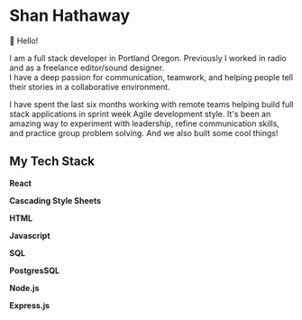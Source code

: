 # Shan Hathaway

:wave: Hello!

I am a full stack developer in Portland Oregon. Previously I worked in radio and as a freelance editor/sound designer.  
I have a deep passion for communication, teamwork, and helping people tell their stories in a collaborative environment.

I have spent the last six months working with remote teams helping build full stack applications in sprint week Agile development style.
It's been an amazing way to experiment with leadership, refine communication skills, and practice group problem solving. And we also built some cool things!

## My Tech Stack
**React**

**Cascading Style Sheets**

**HTML**

**Javascript**

**SQL**

**PostgresSQL**

**Node.js**

**Express.js**

